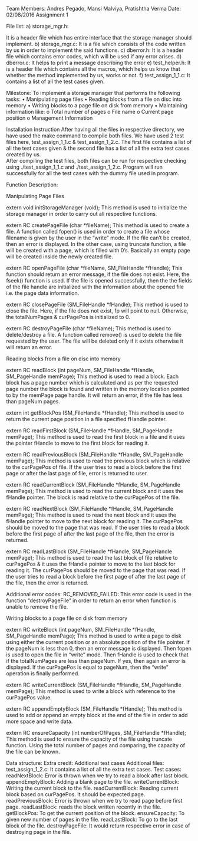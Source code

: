

Team Members:  Andres Pegado, Mansi Malviya, Pratishtha Verma
Date:    02/08/2016
Assignment 1

File list:
a)	storage_mgr.h: 

It is a header file which has entire interface that the storage manager should implement.
b)	storage_mgr.c: 
It is a file which consists of the code written by us in order to implement the said functions. 
c)	dberror.h:
      It is a header file which contains error codes, which will be used if any error arises.
d)	dberror.c: 
It helps to print a message describing the error
e)	test_helper.h: 
It is a header file which contains all the macros, which helps us know that whether the method implemented by us, works or not.
f)	test_assign_1_1.c: 
It contains a list of all the test cases given.  

Milestone: To implement a storage manager that performs the following tasks:
•	Manipulating page files 
•	Reading blocks from a file on disc into memory
•	Writing blocks to a page file on disk from memory
•	Maintaining information like:
o	Total number of pages
o	File name
o	Current page position
o	Management Information

Installation Instruction
After having all the files in respective directory, we have used the make command to compile both files. We have used 2 test files here, test_assign_1_1.c & test_assign_1_2.c. The first file contains a list of all the test cases given & the second file has a list of all the extra test cases created by us.  
After compiling the test files, both files can be run for respective checking using ./test_assign_1_1.c and ./test_assign_1_2.c. Program will run successfully for all the test cases with the dummy file used in program.

Function Description:


Manipulating Page Files

extern void initStorageManager (void);
This method is used to initialize the storage manager in order to carry out all respective functions.

extern RC createPageFile (char *fileName);
This method is used to create a file. A function called fopen() is used in order to create a file whose filename is given by the user in the “write” mode. If the file can’t be created, then an error is displayed. In the other case, using truncate function, a file will be created with a page, which is filled with 0’s. Basically an empty page will be created inside the newly created file.

extern RC openPageFile (char *fileName, SM_FileHandle *fHandle);
This function should return an error message, if the file does not exist. Here, the fseek() function is used. If the file is opened successfully, then the the fields of the file handle are initialized with the information about the opened file i.e. the page data information.



extern RC closePageFile (SM_FileHandle *fHandle);
This method is used to close the file. Here, if the file does not exist, fp will point to null. Otherwise, the totalNumPages & curPagePos is initialized to 0. 


extern RC destroyPageFile (char *fileName);
This method is used to delete/destroy a file. A function called remove() is used to delete the file requested by the user. The file will be deleted only if it exists otherwise it will return an error.












Reading blocks from a file on disc into memory

extern RC readBlock (int pageNum, SM_FileHandle *fHandle, SM_PageHandle memPage);
This method is used to read a block. Each block has a page number which is calculated and as per the requested page number the block is found and written in the memory location pointed to by the memPage page handle. It will return an error, if the file has less than pageNum pages. 

extern int getBlockPos (SM_FileHandle *fHandle);
This method is used to return the current page position in a file specified fHandle pointer.

extern RC readFirstBlock (SM_FileHandle *fHandle, SM_PageHandle memPage);
This method is used to read the first block in a file and it uses the pointer fHandle to move to the first block for reading it.


extern RC readPreviousBlock (SM_FileHandle *fHandle, SM_PageHandle memPage);
This method is used to read the previous block which is relative to the curPagePos of file. If the user tries to read a block before the first page or after the last page of file, error is returned to user.




extern RC readCurrentBlock (SM_FileHandle *fHandle, SM_PageHandle memPage);
This method is used to read the current block and it uses the fHandle pointer. The block is read relative to the curPagePos of the file. 



extern RC readNextBlock (SM_FileHandle *fHandle, SM_PageHandle memPage);
This method is used to read the next block and it uses the fHandle pointer to move to the next block for reading it. The curPagePos should be moved to the page that was read. If the user tries to read a block before the first page of after the last page of the file, then the error is returned.

extern RC readLastBlock (SM_FileHandle *fHandle, SM_PageHandle memPage);
This method is used to read the last block of file relative to curPagePos & it uses the fHandle pointer to move to the last block for reading it. The curPagePos should be moved to the page that was read. If the user tries to read a block before the first page of after the last page of the file, then the error is returned.




Additional error codes:
RC_REMOVED_FAILED: This error code is used in the function “destroyPageFile” in order to return an error when function is unable to remove the file.


Writing blocks to a page file on disk from memory

extern RC writeBlock (int pageNum, SM_FileHandle *fHandle, SM_PageHandle memPage);
This method is used to write a page to disk using either the current position or an absolute position of the file pointer. If the pageNum is less than 0, then an error message is displayed. Then fopen is used to open the file in “write” mode. Then fHandle is used to check that if the totalNumPages are less than pageNum. If yes, then again an error is displayed. If the curPagePos is equal to pageNum, then the “write” operation is finally performed.





extern RC writeCurrentBlock (SM_FileHandle *fHandle, SM_PageHandle memPage);
This method is used to write a block with reference to the curPagePos value. 


extern RC appendEmptyBlock (SM_FileHandle *fHandle);
This method is used to add or append an empty block at the end of the file in order to add more space and write data.


extern RC ensureCapacity (int numberOfPages, SM_FileHandle *fHandle);
This method is used to ensure the capacity of the file using truncate function. Using the total number of pages and comparing, the capacity of the file can be known. 

Data structure: 
Extra credit:
 Additional test cases
Additional files: 
test_assign_1_2.c: It contains a list of all the extra test cases. 
Test cases:
readNextBlock: 
Error is thrown when we try to read a block after last block.
appendEmptyBlock: 
Adding a blank page to the file.
writeCurrentBlock: 
Writing the current block to the file.
readCurrentBlock: 
Reading current block based on curPagePos. It should be expected page.
readPreviousBlock: 
Error is thrown when we try to read page before first page.
readLastBlock: 
reads the block written recently in the file.
getBlockPos: 
To get the current position of the block.
ensureCapacity: 
To given new number of pages in the file.
readLastBlock: 
To go to the last block of the file.
destroyPageFile: 
It would return respective error in case of destroying page in the file.
